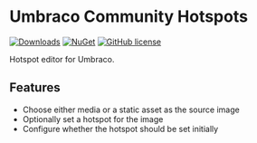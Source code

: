 # Umbraco Community Hotspots

[![Downloads](https://img.shields.io/nuget/dt/Umbraco.Community.Hotspots?color=cc9900)](https://www.nuget.org/packages/Umbraco.Community.Hotspots/)
[![NuGet](https://img.shields.io/nuget/vpre/Umbraco.Community.Hotspots?color=0273B3)](https://www.nuget.org/packages/Umbraco.Community.Hotspots)
[![GitHub license](https://img.shields.io/github/license/bjarnef/Umbraco.Community.Hotspots?color=8AB803)](https://github.com/bjarnef/Umbraco.Community.Hotspots/blob/main/LICENSE)

Hotspot editor for Umbraco.

## Features

- Choose either media or a static asset as the source image
- Optionally set a hotspot for the image
- Configure whether the hotspot should be set initially